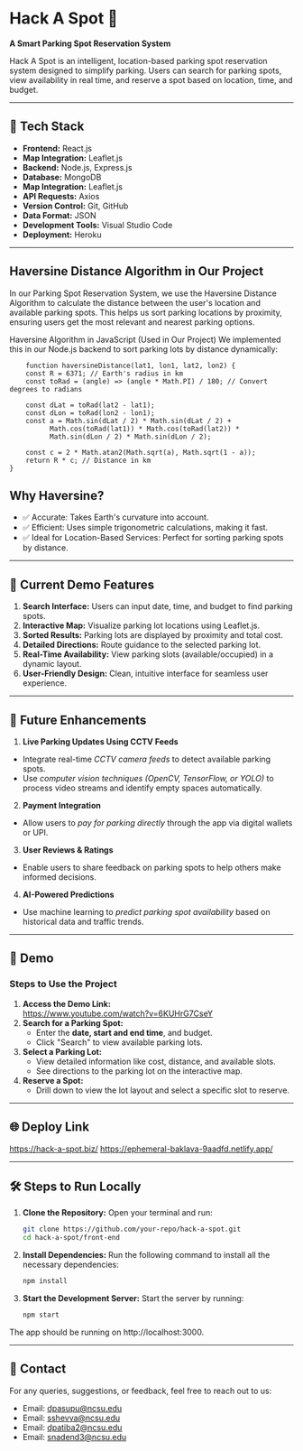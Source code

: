 
# Hack A Spot 🚗  
**A Smart Parking Spot Reservation System**  

Hack A Spot is an intelligent, location-based parking spot reservation system designed to simplify parking. Users can search for parking spots, view availability in real time, and reserve a spot based on location, time, and budget.

---

## 🔧 Tech Stack  
- **Frontend:** React.js  
- **Map Integration:** Leaflet.js  
- **Backend:** Node.js, Express.js  
- **Database:** MongoDB
- **Map Integration:** Leaflet.js  
- **API Requests:** Axios  
- **Version Control:** Git, GitHub  
- **Data Format:** JSON  
- **Development Tools:** Visual Studio Code  
- **Deployment:** Heroku  

---

## Haversine Distance Algorithm in Our Project
In our Parking Spot Reservation System, we use the Haversine Distance Algorithm to calculate the distance between the user's location and available parking spots. This helps us sort parking locations by proximity, ensuring users get the most relevant and nearest parking options.

Haversine Algorithm in JavaScript (Used in Our Project)
We implemented this in our Node.js backend to sort parking lots by distance dynamically:
      
        function haversineDistance(lat1, lon1, lat2, lon2) {
        const R = 6371; // Earth's radius in km
        const toRad = (angle) => (angle * Math.PI) / 180; // Convert degrees to radians

        const dLat = toRad(lat2 - lat1);
        const dLon = toRad(lon2 - lon1);
        const a = Math.sin(dLat / 2) * Math.sin(dLat / 2) +
              Math.cos(toRad(lat1)) * Math.cos(toRad(lat2)) *
              Math.sin(dLon / 2) * Math.sin(dLon / 2);

        const c = 2 * Math.atan2(Math.sqrt(a), Math.sqrt(1 - a));
        return R * c; // Distance in km
    }

## Why Haversine?
- ✅ Accurate: Takes Earth's curvature into account. 
- ✅ Efficient: Uses simple trigonometric calculations, making it fast.
- ✅ Ideal for Location-Based Services: Perfect for sorting parking spots by distance.

---

## 🚀 Current Demo Features  
1. **Search Interface:** Users can input date, time, and budget to find parking spots.  
2. **Interactive Map:** Visualize parking lot locations using Leaflet.js.  
3. **Sorted Results:** Parking lots are displayed by proximity and total cost.  
4. **Detailed Directions:** Route guidance to the selected parking lot.  
5. **Real-Time Availability:** View parking slots (available/occupied) in a dynamic layout.  
6. **User-Friendly Design:** Clean, intuitive interface for seamless user experience.

---

## 🌟 Future Enhancements  
1. **Live Parking Updates Using CCTV Feeds**  
  - Integrate real-time *CCTV camera feeds* to detect available parking spots.  
  - Use *computer vision techniques (OpenCV, TensorFlow, or YOLO)* to process video streams and identify empty spaces automatically.

2. **Payment Integration**  
  - Allow users to *pay for parking directly* through the app via digital wallets or UPI.

3. **User Reviews & Ratings**  
  - Enable users to share feedback on parking spots to help others make informed decisions.

4. **AI-Powered Predictions**
  - Use machine learning to *predict parking spot availability* based on historical data and traffic trends.

---

## 🎥 Demo  
### Steps to Use the Project  
1. **Access the Demo Link:**  
  https://www.youtube.com/watch?v=6KUHrG7CseY
2. **Search for a Parking Spot:**  
   - Enter the **date, start and end time**, and budget.  
   - Click "Search" to view available parking lots.  
3. **Select a Parking Lot:**  
   - View detailed information like cost, distance, and available slots.  
   - See directions to the parking lot on the interactive map.  
4. **Reserve a Spot:**  
   - Drill down to view the lot layout and select a specific slot to reserve.  

---

## 🌐 Deploy Link  
https://hack-a-spot.biz/
https://ephemeral-baklava-9aadfd.netlify.app/

---

## 🛠 Steps to Run Locally  
1. **Clone the Repository:**
Open your terminal and run:  
   ```bash
   git clone https://github.com/your-repo/hack-a-spot.git
   cd hack-a-spot/front-end
2. **Install Dependencies:**
Run the following command to install all the necessary dependencies:
   ```bash
   npm install
3. **Start the Development Server:**
Start the server by running:
   ```bash
   npm start
The app should be running on http://localhost:3000.

---

## 📧 Contact
For any queries, suggestions, or feedback, feel free to reach out to us:
- Email: dpasupu@ncsu.edu
- Email: sshevva@ncsu.edu
- Email: dpatiba2@ncsu.edu
- Email: snadend3@ncsu.edu
